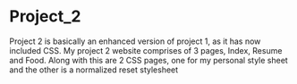 # Project_2
 Project 2 is basically an enhanced version of project 1, as it has now included CSS. My project 2 website comprises of 3 pages, Index, Resume and Food. Along with this are 2 CSS pages, one for my personal style sheet and the other is a normalized reset stylesheet
